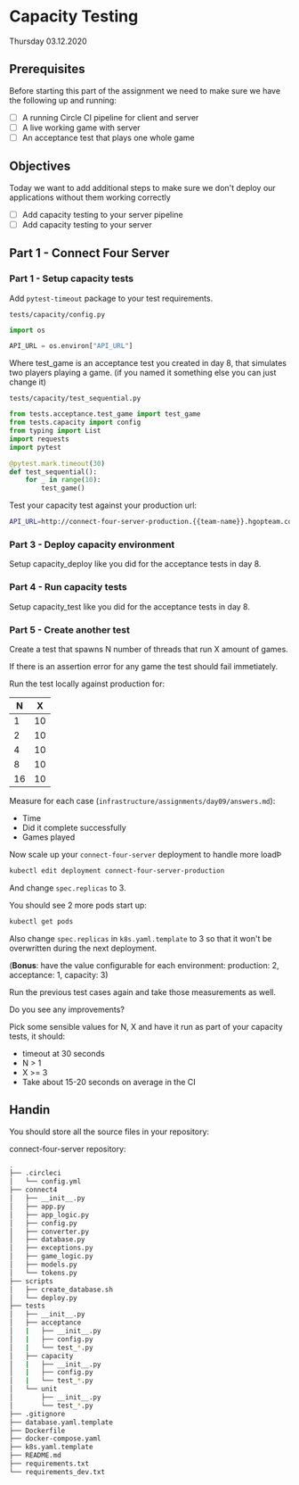 # Capacity Testing

Thursday 03.12.2020

## Prerequisites
Before starting this part of the assignment we need to make sure we have the following up and running:
- [ ] A running Circle CI pipeline for client and server
- [ ] A live working game with server
- [ ] An acceptance test that plays one whole game

## Objectives
Today we want to add additional steps to make sure we don't deploy our applications without them working correctly
- [ ] Add capacity testing to your server pipeline
- [ ] Add capacity testing to your server

## Part 1 - Connect Four Server

### Part 1 - Setup capacity tests

Add `pytest-timeout` package to your test requirements.

`tests/capacity/config.py`
~~~python
import os

API_URL = os.environ["API_URL"]
~~~

Where test_game is an acceptance test you created in day 8, that simulates two players playing a game. (if you named it something else you can just change it)

`tests/capacity/test_sequential.py`
~~~python
from tests.acceptance.test_game import test_game
from tests.capacity import config
from typing import List
import requests
import pytest

@pytest.mark.timeout(30)
def test_sequential():
    for _ in range(10):
        test_game()
~~~

Test your capacity test against your production url:

~~~bash
API_URL=http://connect-four-server-production.{{team-name}}.hgopteam.com/ pytest tests/capacity
~~~

### Part 3 - Deploy capacity environment

Setup capacity_deploy like you did for the acceptance tests in day 8.

### Part 4 - Run capacity tests

Setup capacity_test like you did for the acceptance tests in day 8.

### Part 5 - Create another test

Create a test that spawns N number of threads that run X amount of games.

If there is an assertion error for any game the test should fail immetiately.

Run the test locally against production for:

| N | X |
|---|---|
|  1| 10|
|  2| 10|
|  4| 10|
|  8| 10|
| 16| 10|

Measure for each case (`infrastructure/assignments/day09/answers.md`):
- Time
- Did it complete successfully
- Games played

Now scale up your `connect-four-server` deployment to handle more loadÞ

~~~bash
kubectl edit deployment connect-four-server-production
~~~

And change `spec.replicas` to 3.

You should see 2 more pods start up:

~~~bash
kubectl get pods
~~~

Also change `spec.replicas` in `k8s.yaml.template` to 3 so that it won't be overwritten
during the next deployment. 

(**Bonus**: have the value configurable for each environment: production: 2, acceptance: 1, capacity: 3)

Run the previous test cases again and take those measurements as well.

Do you see any improvements?

Pick some sensible values for N, X and have it run as part of your capacity tests, it should:

- timeout at 30 seconds
- N > 1
- X >= 3
- Take about 15-20 seconds on average in the CI 

## Handin

You should store all the source files in your repository:

connect-four-server repository:
```bash
.
├── .circleci
│   └── config.yml
├── connect4
│   ├── __init__.py
│   ├── app.py
│   ├── app_logic.py
│   ├── config.py
│   ├── converter.py
│   ├── database.py
│   ├── exceptions.py
│   ├── game_logic.py
│   ├── models.py
│   └── tokens.py
├── scripts
│   ├── create_database.sh
│   └── deploy.py
├── tests
│   ├── __init__.py
│   ├── acceptance
│   |   ├── __init__.py
│   |   ├── config.py
│   |   └── test_*.py
│   ├── capacity
│   |   ├── __init__.py
│   |   ├── config.py
│   |   └── test_*.py
│   └── unit
│       ├── __init__.py
│       └── test_*.py
├── .gitignore
├── database.yaml.template
├── Dockerfile
├── docker-compose.yaml
├── k8s.yaml.template
├── README.md
├── requirements.txt
└── requirements_dev.txt
```
